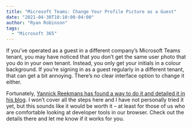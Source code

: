 ```yaml
---
title: "Microsoft Teams: Change Your Profile Picture as a Guest"
date: "2021-04-30T10:10:00-04:00"
author: "Ryan Robinson"
tags:
  - "Microsoft 365"
---
```


If you’ve operated as a guest in a different company’s Microsoft Teams tenant, you may have noticed that you don’t get the same user photo that you do in your own tenant. Instead, you only get your initials in a colour background. If you’re signing in as a guest regularly in a different tenant, that can get a bit annoying. There’s no clear interface option to change it either.

Fortunately, [Yannick Reekmans has found a way to do it and detailed it in his blog](https://blog.yannickreekmans.be/change-own-profile-picture-as-guest-in-microsoft-teams/). I won’t cover all the steps here and I have not personally tried it yet, but this sounds like it would be worth it – at least for those of us who are comfortable looking at developer tools in our browser. Check out the details there and let me know if it works for you.
